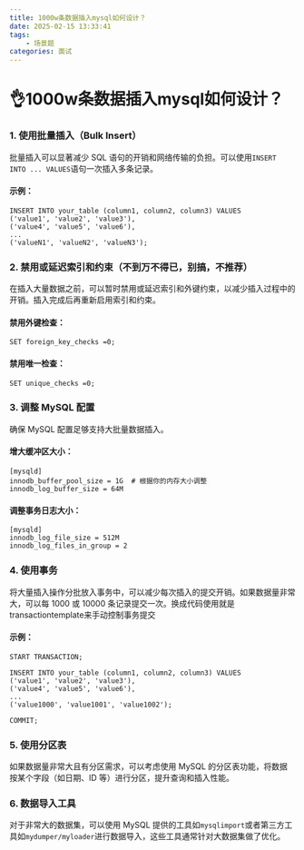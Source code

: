 ```yaml
---
title: 1000w条数据插入mysql如何设计？
date: 2025-02-15 13:33:41
tags:
	- 场景题
categories: 面试
---
```

# 👌1000w条数据插入mysql如何设计？

### 1. 使用批量插入（Bulk Insert）
批量插入可以显著减少 SQL 语句的开销和网络传输的负担。可以使用`INSERT INTO ... VALUES`语句一次插入多条记录。

#### 示例：
```plain
INSERT INTO your_table (column1, column2, column3) VALUES
('value1', 'value2', 'value3'),
('value4', 'value5', 'value6'),
...
('valueN1', 'valueN2', 'valueN3');
```

### 2. 禁用或延迟索引和约束（不到万不得已，别搞，不推荐）
在插入大量数据之前，可以暂时禁用或延迟索引和外键约束，以减少插入过程中的开销。插入完成后再重新启用索引和约束。

#### 禁用外键检查：
```plain
SET foreign_key_checks =0;
```

#### 禁用唯一检查：
```plain
SET unique_checks =0;
```

### 3. 调整 MySQL 配置
确保 MySQL 配置足够支持大批量数据插入。

#### 增大缓冲区大小：
```plain
[mysqld]
innodb_buffer_pool_size = 1G  # 根据你的内存大小调整
innodb_log_buffer_size = 64M
```

#### 调整事务日志大小：
```plain
[mysqld]
innodb_log_file_size = 512M
innodb_log_files_in_group = 2
```

### 4. 使用事务
将大量插入操作分批放入事务中，可以减少每次插入的提交开销。如果数据量非常大，可以每 1000 或 10000 条记录提交一次。换成代码使用就是 transactiontemplate来手动控制事务提交

#### 示例：
```plain
START TRANSACTION;

INSERT INTO your_table (column1, column2, column3) VALUES
('value1', 'value2', 'value3'),
('value4', 'value5', 'value6'),
...
('value1000', 'value1001', 'value1002');

COMMIT;
```

### 5. 使用分区表
如果数据量非常大且有分区需求，可以考虑使用 MySQL 的分区表功能，将数据按某个字段（如日期、ID 等）进行分区，提升查询和插入性能。

### 6. 数据导入工具
对于非常大的数据集，可以使用 MySQL 提供的工具如`mysqlimport`或者第三方工具如`mydumper/myloader`进行数据导入，这些工具通常针对大数据集做了优化。
